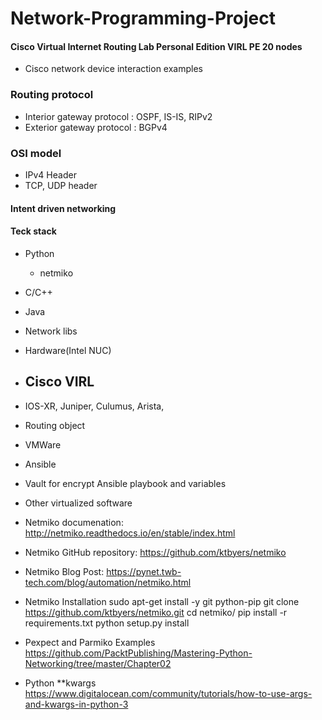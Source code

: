 # Network-Programming-Project

#### Cisco Virtual Internet Routing Lab Personal Edition VIRL PE 20 nodes 
- Cisco network device interaction examples





### Routing protocol 
- Interior gateway protocol : OSPF, IS-IS, RIPv2
- Exterior gateway protocol : BGPv4

### OSI model 
- IPv4 Header 
- TCP, UDP header


#### Intent driven networking 


#### Teck stack 
- Python 
    - netmiko 
- C/C++ 
- Java 
- Network libs 

- Hardware(Intel NUC)
- Cisco VIRL 
    - 
- IOS-XR, Juniper, Culumus, Arista, 
- Routing object 
- VMWare 
- Ansible 
- Vault for encrypt Ansible playbook and variables 

- Other virtualized software 

- Netmiko documenation:
http://netmiko.readthedocs.io/en/stable/index.html

- Netmiko GitHub repository:
https://github.com/ktbyers/netmiko

- Netmiko Blog Post:
https://pynet.twb-tech.com/blog/automation/netmiko.html

- Netmiko Installation
sudo apt-get install -y git python-pip
git clone https://github.com/ktbyers/netmiko.git
cd netmiko/
pip install -r requirements.txt
python setup.py install

- Pexpect and Parmiko Examples
https://github.com/PacktPublishing/Mastering-Python-Networking/tree/master/Chapter02

- Python **kwargs
https://www.digitalocean.com/community/tutorials/how-to-use-args-and-kwargs-in-python-3

